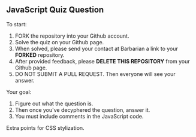 ## JavaScript Quiz Question ##

To start:

1. FORK the repository into your Github account.  
2. Solve the quiz on your Github page.  
3. When solved, please send your contact at Barbarian a link to your **FORKED** repository.  
4. After provided feedback, please **DELETE THIS REPOSITORY** from your Github page.
5. DO NOT SUBMIT A PULL REQUEST. Then everyone will see your answer.

Your goal:

1. Figure out what the question is.  
2. Then once you've decyphered the question, answer it.
3. You must include comments in the JavaScript code.

Extra points for CSS stylization.
